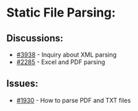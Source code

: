 # Static File Parsing:
## Discussions:
- [#3938][3938] - Inquiry about XML parsing
- [#2285][2285] - Excel and PDF parsing

## Issues:
- [#1930][1930] - How to parse PDF and TXT files

[1930]:https://github.com/Significant-Gravitas/Auto-GPT/issues/1930
[2285]:https://github.com/Significant-Gravitas/Auto-GPT/discussions/2285
[3938]:https://github.com/Significant-Gravitas/Auto-GPT/discussions/3938
